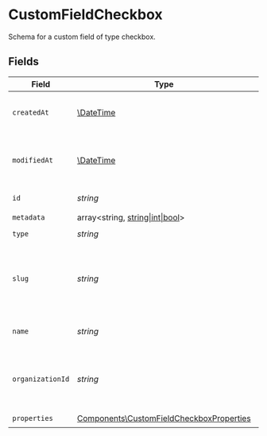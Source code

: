 # CustomFieldCheckbox

Schema for a custom field of type checkbox.


## Fields

| Field                                                                                                | Type                                                                                                 | Required                                                                                             | Description                                                                                          | Example                                                                                              |
| ---------------------------------------------------------------------------------------------------- | ---------------------------------------------------------------------------------------------------- | ---------------------------------------------------------------------------------------------------- | ---------------------------------------------------------------------------------------------------- | ---------------------------------------------------------------------------------------------------- |
| `createdAt`                                                                                          | [\DateTime](https://www.php.net/manual/en/class.datetime.php)                                        | :heavy_check_mark:                                                                                   | Creation timestamp of the object.                                                                    |                                                                                                      |
| `modifiedAt`                                                                                         | [\DateTime](https://www.php.net/manual/en/class.datetime.php)                                        | :heavy_check_mark:                                                                                   | Last modification timestamp of the object.                                                           |                                                                                                      |
| `id`                                                                                                 | *string*                                                                                             | :heavy_check_mark:                                                                                   | The ID of the object.                                                                                |                                                                                                      |
| `metadata`                                                                                           | array<string, [string\|int\|bool](../../Models/Components/CustomFieldCheckboxMetadata.md)>           | :heavy_check_mark:                                                                                   | N/A                                                                                                  |                                                                                                      |
| `type`                                                                                               | *string*                                                                                             | :heavy_check_mark:                                                                                   | N/A                                                                                                  |                                                                                                      |
| `slug`                                                                                               | *string*                                                                                             | :heavy_check_mark:                                                                                   | Identifier of the custom field. It'll be used as key when storing the value.                         |                                                                                                      |
| `name`                                                                                               | *string*                                                                                             | :heavy_check_mark:                                                                                   | Name of the custom field.                                                                            |                                                                                                      |
| `organizationId`                                                                                     | *string*                                                                                             | :heavy_check_mark:                                                                                   | The ID of the organization owning the custom field.                                                  | 1dbfc517-0bbf-4301-9ba8-555ca42b9737                                                                 |
| `properties`                                                                                         | [Components\CustomFieldCheckboxProperties](../../Models/Components/CustomFieldCheckboxProperties.md) | :heavy_check_mark:                                                                                   | N/A                                                                                                  |                                                                                                      |